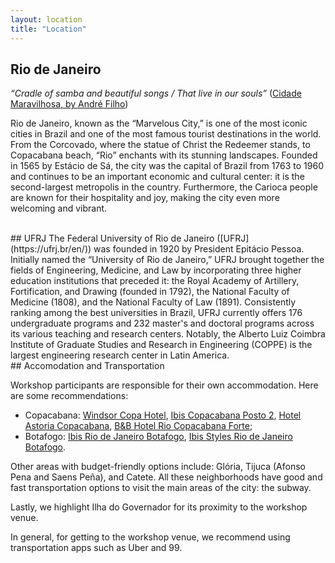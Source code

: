 ```yaml
---
layout: location
title: "Location"
---
```


## Rio de Janeiro

_“Cradle of samba and beautiful songs / That live in our souls”_ ([Cidade Maravilhosa, by André Filho](https://www.youtube.com/watch?v=UKBukXgT_ps))

Rio de Janeiro, known as the “Marvelous City,” is one of the most iconic cities in Brazil and one of the most famous tourist destinations in the world. From the Corcovado, where the statue of Christ the Redeemer stands, to Copacabana beach, “Rio” enchants with its stunning landscapes. Founded in 1565 by Estácio de Sá, the city was the capital of Brazil from 1763 to 1960 and continues to be an important economic and cultural center: it is the second-largest metropolis in the country.  Furthermore, the Carioca people are known for their hospitality and joy, making the city even more welcoming and vibrant.

<br>
## UFRJ
The Federal University of Rio de Janeiro ([UFRJ](https://ufrj.br/en/)) was founded in 1920 by President Epitácio Pessoa.  Initially named the “University of Rio de Janeiro,” UFRJ brought together the fields of Engineering, Medicine, and Law by incorporating three higher education institutions that preceded it: the Royal Academy of Artillery, Fortification, and Drawing (founded in 1792), the National Faculty of Medicine (1808), and the National Faculty of Law (1891). Consistently ranking among the best universities in Brazil, UFRJ currently offers 176 undergraduate programs and 232 master's and doctoral programs across its various teaching and research centers. Notably, the Alberto Luiz Coimbra Institute of Graduate Studies and Research in Engineering (COPPE) is the largest engineering research center in Latin America.

<br>
## Accomodation and Transportation

Workshop participants are responsible for their own accommodation. Here are some recommendations:
* Copacabana: [Windsor Copa Hotel](https://windsorhoteis.com/hotel/windsor-copa/), [Ibis Copacabana Posto 2](https://all.accor.com/hotel/6497/index.en.shtml), [Hotel Astoria Copacabana](https://astoria.com.br/), [B&B Hotel Rio Copacabana Forte](https://www.hotel-bb.com/en/hotel/rio-de-janeiro-copacabana-forte);
* Botafogo: [Ibis Rio de Janeiro Botafogo](https://all.accor.com/hotel/7547/index.pt.shtml), [Ibis Styles Rio de Janeiro Botafogo](https://all.accor.com/hotel/B2Z6/index.en.shtml).

Other areas with budget-friendly options include: Glória, Tijuca (Afonso Pena and Saens Peña), and Catete. All these neighborhoods have good and fast transportation options to visit the main areas of the city: the subway.

Lastly, we highlight Ilha do Governador for its proximity to the workshop venue.

In general, for getting to the workshop venue, we recommend using transportation
apps such as Uber and 99.

<br>
